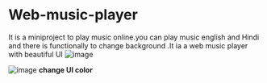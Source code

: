 # Web-music-player
It is a miniproject to play music online.you can play music english and Hindi and there is functionally to change background .It ia a web music player with beautiful UI
![image](https://github.com/IotchulindraRai/Web-music-player/assets/87846923/1813be44-de99-42ee-8724-e227174859d2)
   



![image](https://github.com/IotchulindraRai/Web-music-player/assets/87846923/a8f606b2-19cd-4f94-a089-18a848026db4)
                **change UI color**
